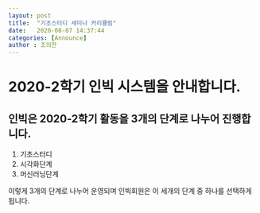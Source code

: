 ```yaml
---
layout: post
title:  "기초스터디 세미나 커리큘럼"
date:   2020-08-07 14:37:44
categories: [Announce]
author : 조의찬
---
```



<Box>

# 2020-2학기 인빅 시스템을 안내합니다.

## 인빅은 2020-2학기 활동을 3개의 단계로 나누어 진행합니다.

1. 기초스터디
2. 시각화단계
3. 머신러닝단계

이렇게 3개의 단계로 나누어 운영되며 인빅회원은 이 세개의 단계 중 하나를 선택하게 됩니다.

</box>
